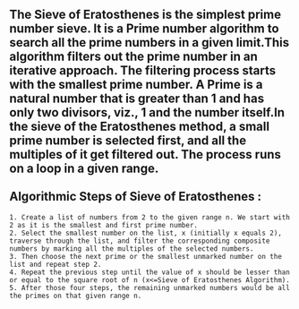 The Sieve of Eratosthenes is the simplest prime number sieve. It is a Prime number algorithm to search all the prime numbers in a given limit.This algorithm filters out the prime number in an iterative approach. The filtering process starts with the smallest prime number. A Prime is a natural number that is greater than 1 and has only two divisors, viz., 1 and the number itself.In the sieve of the Eratosthenes method, a small prime number is selected first, and all the multiples of it get filtered out. The process runs on a loop in a given range.
<br/>
<br/>
Algorithmic Steps of Sieve of Eratosthenes :
--------------------------------------------
    1. Create a list of numbers from 2 to the given range n. We start with 2 as it is the smallest and first prime number.
    2. Select the smallest number on the list, x (initially x equals 2), traverse through the list, and filter the corresponding composite numbers by marking all the multiples of the selected numbers.
    3. Then choose the next prime or the smallest unmarked number on the list and repeat step 2.
    4. Repeat the previous step until the value of x should be lesser than or equal to the square root of n (x<=Sieve of Eratosthenes Algorithm).
    5. After those four steps, the remaining unmarked numbers would be all the primes on that given range n.
